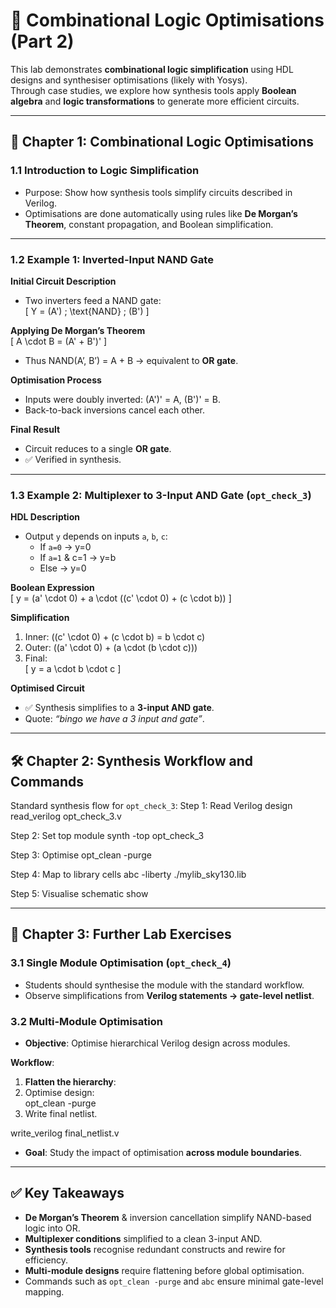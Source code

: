 # 🔧 Combinational Logic Optimisations (Part 2)

This lab demonstrates **combinational logic simplification** using HDL designs and synthesiser optimisations (likely with Yosys).  
Through case studies, we explore how synthesis tools apply **Boolean algebra** and **logic transformations** to generate more efficient circuits.

---

## 📖 Chapter 1: Combinational Logic Optimisations

### 1.1 Introduction to Logic Simplification
- Purpose: Show how synthesis tools simplify circuits described in Verilog.  
- Optimisations are done automatically using rules like **De Morgan’s Theorem**, constant propagation, and Boolean simplification.  

---

### 1.2 Example 1: Inverted-Input NAND Gate
**Initial Circuit Description**  
- Two inverters feed a NAND gate:  
\[
Y = (A') \; \text{NAND} \; (B')
\]

**Applying De Morgan’s Theorem**  
\[
A \cdot B = (A' + B')'
\]  
- Thus NAND(A’, B’) = A + B → equivalent to **OR gate**.  

**Optimisation Process**  
- Inputs were doubly inverted: (A')' = A, (B')' = B.  
- Back-to-back inversions cancel each other.  

**Final Result**  
- Circuit reduces to a single **OR gate**.  
- ✅ Verified in synthesis.  

---

### 1.3 Example 2: Multiplexer to 3-Input AND Gate (`opt_check_3`)

**HDL Description**  
- Output `y` depends on inputs `a`, `b`, `c`:  
  - If `a=0` → y=0  
  - If `a=1` & c=1 → y=b  
  - Else → y=0  

**Boolean Expression**  
\[
y = (a' \cdot 0) + a \cdot ((c' \cdot 0) + (c \cdot b))
\]

**Simplification**  
1. Inner: \((c' \cdot 0) + (c \cdot b) = b \cdot c\)  
2. Outer: \((a' \cdot 0) + (a \cdot (b \cdot c))\)  
3. Final:  
\[
y = a \cdot b \cdot c
\]

**Optimised Circuit**  
- ✅ Synthesis simplifies to a **3-input AND gate**.  
- Quote: *“bingo we have a 3 input and gate”*.  

---

## 🛠️ Chapter 2: Synthesis Workflow and Commands

Standard synthesis flow for `opt_check_3`:
Step 1: Read Verilog design
read_verilog opt_check_3.v

Step 2: Set top module
synth -top opt_check_3

Step 3: Optimise
opt_clean -purge

Step 4: Map to library cells
abc -liberty ./mylib_sky130.lib

Step 5: Visualise schematic
show

---

## 🧪 Chapter 3: Further Lab Exercises

### 3.1 Single Module Optimisation (`opt_check_4`)
- Students should synthesise the module with the standard workflow.  
- Observe simplifications from **Verilog statements → gate-level netlist**.  

### 3.2 Multi-Module Optimisation
- **Objective**: Optimise hierarchical Verilog design across modules.  

**Workflow**:
1. **Flatten the hierarchy**:  
2. Optimise design:  
opt_clean -purge
3. Write final netlist.  

write_verilog final_netlist.v

- **Goal**: Study the impact of optimisation **across module boundaries**.  

---

## ✅ Key Takeaways
- **De Morgan’s Theorem** & inversion cancellation simplify NAND-based logic into OR.  
- **Multiplexer conditions** simplified to a clean 3-input AND.  
- **Synthesis tools** recognise redundant constructs and rewire for efficiency.  
- **Multi-module designs** require flattening before global optimisation.  
- Commands such as `opt_clean -purge` and `abc` ensure minimal gate-level mapping.  

